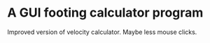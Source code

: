 # A GUI footing calculator program

Improved version of velocity calculator.
Maybe less mouse clicks.
